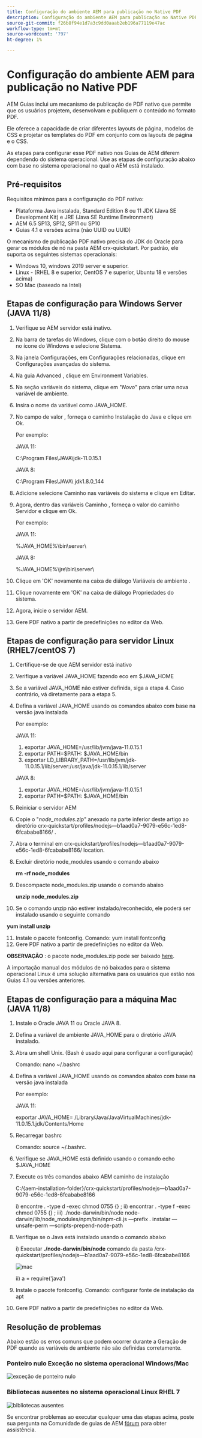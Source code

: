 ```yaml
---
title: Configuração do ambiente AEM para publicação no Native PDF
description: Configuração do ambiente AEM para publicação no Native PDF
source-git-commit: f26b8f94e1d7a3c9dd0aaab2eb196a77119e47ac
workflow-type: tm+mt
source-wordcount: '797'
ht-degree: 1%

---
```



# Configuração do ambiente AEM para publicação no Native PDF

AEM Guias inclui um mecanismo de publicação de PDF nativo que permite que os usuários projetem, desenvolvam e publiquem o conteúdo no formato PDF.

Ele oferece a capacidade de criar diferentes layouts de página, modelos de CSS e projetar os templates do PDF em conjunto com os layouts de página e o CSS.

As etapas para configurar esse PDF nativo nos Guias de AEM diferem dependendo do sistema operacional. Use as etapas de configuração abaixo com base no sistema operacional no qual o AEM está instalado.

## Pré-requisitos

Requisitos mínimos para a configuração do PDF nativo:

- Plataforma Java instalada, Standard Edition 8 ou 11 JDK (Java SE Development Kit) e JRE (Java SE Runtime Environment)
- AEM 6.5 SP13, SP12, SP11 ou SP10
- Guias 4.1 e versões acima (não UUID ou UUID)

O mecanismo de publicação PDF nativo precisa do JDK do Oracle para gerar os módulos de nó na pasta AEM crx-quickstart. Por padrão, ele suporta os seguintes sistemas operacionais:

- Windows 10, windows 2019 server e superior.
- Linux - (RHEL 8 e superior, CentOS 7 e superior, Ubuntu 18 e versões acima)
- SO Mac (baseado na Intel)

## Etapas de configuração para Windows Server (JAVA 11/8)

1. Verifique se AEM servidor está inativo.
2. Na barra de tarefas do Windows, clique com o botão direito do mouse no ícone do Windows e selecione Sistema.
3. Na janela Configurações, em Configurações relacionadas, clique em Configurações avançadas do sistema.
4. Na guia Advanced , clique em Environment Variables.
5. Na seção variáveis do sistema, clique em &quot;_Novo_&quot; para criar uma nova variável de ambiente.
6. Insira o nome da variável como JAVA_HOME.
7. No campo de valor , forneça o caminho Instalação do Java e clique em Ok.

   Por exemplo:

   JAVA 11:

   C:\Program Files\JAVA\jdk-11.0.15.1

   JAVA 8:

   C:\Program Files\JAVA\ jdk1.8.0_144

8. Adicione selecione Caminho nas variáveis do sistema e clique em Editar.

9. Agora, dentro das variáveis Caminho , forneça o valor do caminho Servidor e clique em Ok.

   Por exemplo:

   JAVA 11:

   %JAVA_HOME%\bin\server\

   JAVA 8:

   %JAVA_HOME%\jre\bin\server\

10. Clique em &#39;OK&#39; novamente na caixa de diálogo Variáveis de ambiente .
11. Clique novamente em &#39;OK&#39; na caixa de diálogo Propriedades do sistema.
12. Agora, inicie o servidor AEM.
13. Gere PDF nativo a partir de predefinições no editor da Web.

## Etapas de configuração para servidor Linux (RHEL7/centOS 7)

1. Certifique-se de que AEM servidor está inativo
2. Verifique a variável JAVA_HOME fazendo eco em $JAVA_HOME
3. Se a variável JAVA_HOME não estiver definida, siga a etapa 4. Caso contrário, vá diretamente para a etapa 5.
4. Defina a variável JAVA_HOME usando os comandos abaixo com base na versão java instalada

   Por exemplo:

   JAVA 11:

   1. exportar JAVA\_HOME=/usr/lib/jvm/java-11.0.15.1
   2. exportar PATH=$PATH: $JAVA\_HOME/bin
   3. exportar LD\_LIBRARY\_PATH=/usr/lib/jvm/jdk-11.0.15.1/lib/server:/usr/java/jdk-11.0.15.1/lib/server

   JAVA 8:

   1. exportar JAVA\_HOME=/usr/lib/jvm/java-11.0.15.1
   2. exportar PATH=$PATH: $JAVA\_HOME/bin


5. Reiniciar o servidor AEM
6. Copie o &quot;_node_modules.zip_&quot; anexado na parte inferior deste artigo ao diretório crx-quickstart/profiles/nodejs—b1aad0a7-9079-e56c-1ed8-6fcababe8166/ .
7. Abra o terminal em crx-quickstart/profiles/nodejs—b1aad0a7-9079-e56c-1ed8-6fcababe8166/ location.
8. Excluir diretório node_modules usando o comando abaixo

   **rm -rf node_modules**

9. Descompacte node_modules.zip usando o comando abaixo

   **unzip node_modules.zip**

10. Se o comando unzip não estiver instalado/reconhecido, ele poderá ser instalado usando o seguinte comando

   **yum install unzip**

11. Instale o pacote fontconfig.
Comando: yum install fontconfig
12. Gere PDF nativo a partir de predefinições no editor da Web.

**OBSERVAÇÃO** : o pacote node_modules.zip pode ser baixado [here](https://acrobat.adobe.com/link/track?uri=urn:aaid:scds:US:295d8f03-41e1-429b-8465-2761ce3c2fb3).

A importação manual dos módulos de nó baixados para o sistema operacional Linux é uma solução alternativa para os usuários que estão nos Guias 4.1 ou versões anteriores.

## Etapas de configuração para a máquina Mac (JAVA 11/8)

1. Instale o Oracle JAVA 11 ou Oracle JAVA 8.
2. Defina a variável de ambiente JAVA_HOME para o diretório JAVA instalado.
3. Abra um shell Unix.
(Bash é usado aqui para configurar a configuração)

   Comando: nano ~/.bashrc

4. Defina a variável JAVA_HOME usando os comandos abaixo com base na versão java instalada

   Por exemplo:

   JAVA 11:

   exportar JAVA\_HOME= /Library/Java/JavaVirtualMachines/jdk-11.0.15.1.jdk/Contents/Home

5. Recarregar bashrc

   Comando: source ~/.bashrc.

6. Verifique se JAVA_HOME está definido usando o comando echo $JAVA_HOME

7. Execute os três comandos abaixo AEM caminho de instalação

   C:/{aem-installation-folder}/crx-quickstart/profiles/nodejs—b1aad0a7-9079-e56c-1ed8-6fcababe8166

   i) encontre . -type d -exec chmod 0755 {} \; ii) encontrar . -type f -exec chmod 0755 {} \; iii) ./node-darwin/bin/node node-darwin/lib/node_modules/npm/bin/npm-cli.js —prefix . instalar —unsafe-perm —scripts-prepend-node-path

8. Verifique se o Java está instalado usando o comando abaixo

   i) Executar **./node-darwin/bin/node** comando da pasta /crx-quickstart/profiles/nodejs—b1aad0a7-9079-e56c-1ed8-6fcababe8166

   ![mac](../assets/publishing/mac.png)

   ii) a = require(&#39;java&#39;)

9. Instale o pacote fontconfig.
Comando: configurar fonte de instalação da apt

10. Gere PDF nativo a partir de predefinições no editor da Web.

## Resolução de problemas

Abaixo estão os erros comuns que podem ocorrer durante a Geração de PDF quando as variáveis de ambiente não são definidas corretamente.

### Ponteiro nulo Exceção no sistema operacional Windows/Mac

![exceção de ponteiro nulo](../assets/publishing/null-pointer-exception.png)

### Bibliotecas ausentes no sistema operacional Linux RHEL 7

![bibliotecas ausentes](../assets/publishing/missing-libraries.png)

Se encontrar problemas ao executar qualquer uma das etapas acima, poste sua pergunta na Comunidade de guias de AEM [fórum](https://experienceleaguecommunities.adobe.com/t5/experience-manager-guides/ct-p/aem-xml-documentation) para obter assistência.
